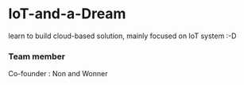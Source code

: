 # IoT-and-a-Dream
learn to build cloud-based solution, mainly focused on IoT system :-D

### Team member
Co-founder : Non and Wonner
